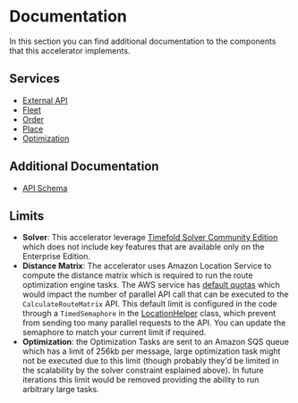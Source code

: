 # Documentation

In this section you can find additional documentation to the components that this accelerator implements.

## Services

- [External API](./services/external-api/README.md)
- [Fleet](./services/fleet/README.md)
- [Order](./services/order/README.md)
- [Place](./services/place/README.md)
- [Optimization](./services/optimization/README.md)

## Additional Documentation

- [API Schema](./api/index.html)

## Limits

- **Solver**: This accelerator leverage [Timefold Solver Community Edition](https://github.com/TimefoldAI/timefold-solver) which does not include key features that are available only on the Enterprise Edition.
- **Distance Matrix**: The accelerator uses Amazon Location Service to compute the distance matrix which is required to run the route optimization engine tasks. The AWS service has [default quotas](https://docs.aws.amazon.com/location/latest/developerguide/location-quotas.html) which would impact the number of parallel API call that can be executed to the `CalculateRouteMatrix` API. This default limit is configured in the code through a `TimedSemaphore` in the [LocationHelper](../packages/route-optimization/optimization-engine/src/main/java/aws/proto/routeoptimizationaccelerator/aws/LocationHelper.java) class, which prevent from sending too many parallel requests to the API. You can update the semaphore to match your current limit if required.
- **Optimization**: the Optimization Tasks are sent to an Amazon SQS queue which has a limit of 256kb per message, large optimization task might not be executed due to this limit (though probably they'd be limited in the scalability by the solver constraint esplained above). In future iterations this limit would be removed providing the ability to run arbitrary large tasks.
